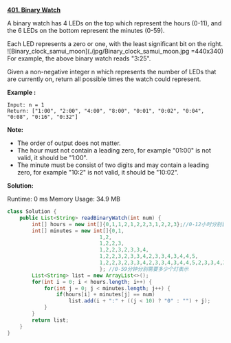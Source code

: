**[401. Binary Watch](https://leetcode.com/problems/binary-watch/)**

A binary watch has 4 LEDs on the top which represent the hours (0-11), and the 6 LEDs on the bottom represent the minutes (0-59).

Each LED represents a zero or one, with the least significant bit on the right.<br/>
![Binary_clock_samui_moon](./jpg/Binary_clock_samui_moon.jpg =440x340)<br/>
For example, the above binary watch reads "3:25".

Given a non-negative integer n which represents the number of LEDs that are currently on, return all possible times the watch could represent.

**Example :**
```
Input: n = 1
Return: ["1:00", "2:00", "4:00", "8:00", "0:01", "0:02", "0:04", "0:08", "0:16", "0:32"]
```

**Note:**

* The order of output does not matter.
* The hour must not contain a leading zero, for example "01:00" is not valid, it should be "1:00".
* The minute must be consist of two digits and may contain a leading zero, for example "10:2" is not valid, it should be "10:02".

**Solution:**

Runtime: 0 ms
Memory Usage: 34.9 MB
```java
class Solution {
    public List<String> readBinaryWatch(int num) {
        int[] hours = new int[]{0,1,1,2,1,2,2,3,1,2,2,3};//0-12小时分别需要多少个灯表示
        int[] minutes = new int[]{0,1,
                              1,2,
                              1,2,2,3,
                              1,2,2,3,2,3,3,4,
                              1,2,2,3,2,3,3,4,2,3,3,4,3,4,4,5,
                              1,2,2,3,2,3,3,4,2,3,3,4,3,4,4,5,2,3,3,4,3,4,4,5,3,4,4,5
                              }; //0-59分钟分别需要多少个灯表示
        List<String> list = new ArrayList<>();
        for(int i = 0; i < hours.length; i++) {
            for(int j = 0; j < minutes.length; j++) {
                if(hours[i] + minutes[j] == num)
                    list.add(i + ":" + ((j < 10) ? "0" : "") + j);
            }
        }
        return list;
    }
}
```